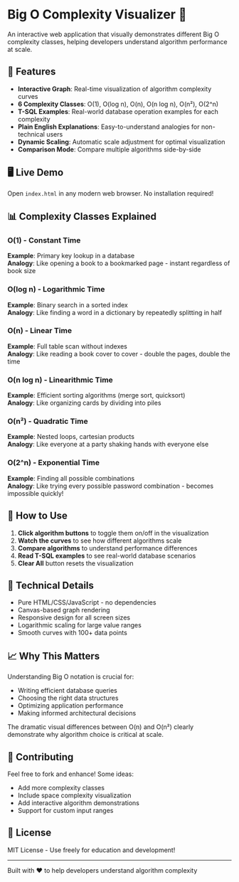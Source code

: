 # Big O Complexity Visualizer 🚀

An interactive web application that visually demonstrates different Big O complexity classes, helping developers understand algorithm performance at scale.

## 🎯 Features

- **Interactive Graph**: Real-time visualization of algorithm complexity curves
- **6 Complexity Classes**: O(1), O(log n), O(n), O(n log n), O(n²), O(2^n)
- **T-SQL Examples**: Real-world database operation examples for each complexity
- **Plain English Explanations**: Easy-to-understand analogies for non-technical users
- **Dynamic Scaling**: Automatic scale adjustment for optimal visualization
- **Comparison Mode**: Compare multiple algorithms side-by-side

## 🖥️ Live Demo

Open `index.html` in any modern web browser. No installation required!

## 📊 Complexity Classes Explained

### O(1) - Constant Time
**Example**: Primary key lookup in a database  
**Analogy**: Like opening a book to a bookmarked page - instant regardless of book size

### O(log n) - Logarithmic Time  
**Example**: Binary search in a sorted index  
**Analogy**: Like finding a word in a dictionary by repeatedly splitting in half

### O(n) - Linear Time
**Example**: Full table scan without indexes  
**Analogy**: Like reading a book cover to cover - double the pages, double the time

### O(n log n) - Linearithmic Time
**Example**: Efficient sorting algorithms (merge sort, quicksort)  
**Analogy**: Like organizing cards by dividing into piles

### O(n²) - Quadratic Time
**Example**: Nested loops, cartesian products  
**Analogy**: Like everyone at a party shaking hands with everyone else

### O(2^n) - Exponential Time
**Example**: Finding all possible combinations  
**Analogy**: Like trying every possible password combination - becomes impossible quickly!

## 🎨 How to Use

1. **Click algorithm buttons** to toggle them on/off in the visualization
2. **Watch the curves** to see how different algorithms scale
3. **Compare algorithms** to understand performance differences
4. **Read T-SQL examples** to see real-world database scenarios
5. **Clear All** button resets the visualization

## 🔧 Technical Details

- Pure HTML/CSS/JavaScript - no dependencies
- Canvas-based graph rendering
- Responsive design for all screen sizes
- Logarithmic scaling for large value ranges
- Smooth curves with 100+ data points

## 📈 Why This Matters

Understanding Big O notation is crucial for:
- Writing efficient database queries
- Choosing the right data structures
- Optimizing application performance
- Making informed architectural decisions

The dramatic visual differences between O(n) and O(n²) clearly demonstrate why algorithm choice is critical at scale.

## 🤝 Contributing

Feel free to fork and enhance! Some ideas:
- Add more complexity classes
- Include space complexity visualization
- Add interactive algorithm demonstrations
- Support for custom input ranges

## 📝 License

MIT License - Use freely for education and development!

---

Built with ❤️ to help developers understand algorithm complexity
